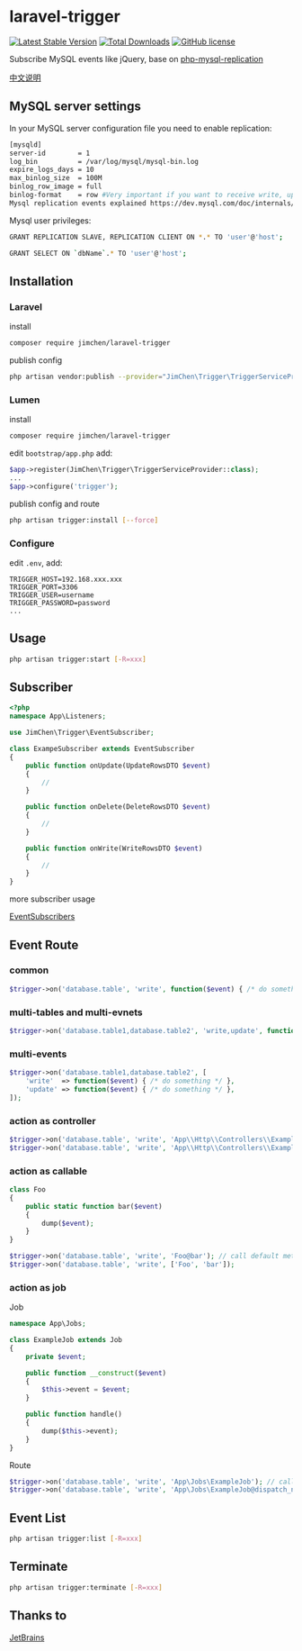 # laravel-trigger

[![Latest Stable Version](https://poser.pugx.org/jimchen/laravel-trigger/version.png)](https://packagist.org/packages/jimchen/laravel-trigger)
[![Total Downloads](https://poser.pugx.org/jimchen/laravel-trigger/d/total.png)](https://packagist.org/packages/jimchen/laravel-trigger)
[![GitHub license](https://img.shields.io/github/license/JimChenWYU/laravel-trigger)](https://github.com/JimChenWYU/laravel-trigger)

Subscribe MySQL events like jQuery, base on [php-mysql-replication](https://github.com/krowinski/php-mysql-replication)

[中文说明](README-CN.md)

## MySQL server settings

In your MySQL server configuration file you need to enable replication:

~~~bash
[mysqld]
server-id        = 1
log_bin          = /var/log/mysql/mysql-bin.log
expire_logs_days = 10
max_binlog_size  = 100M
binlog_row_image = full
binlog-format    = row #Very important if you want to receive write, update and delete row events
Mysql replication events explained https://dev.mysql.com/doc/internals/en/event-meanings.html
~~~

Mysql user privileges:

~~~bash
GRANT REPLICATION SLAVE, REPLICATION CLIENT ON *.* TO 'user'@'host';

GRANT SELECT ON `dbName`.* TO 'user'@'host';
~~~

## Installation

### Laravel

install

~~~bash
composer require jimchen/laravel-trigger
~~~

publish config

~~~bash
php artisan vendor:publish --provider="JimChen\Trigger\TriggerServiceProvider"
~~~

### Lumen

install

~~~bash
composer require jimchen/laravel-trigger
~~~

edit `bootstrap/app.php` add:

~~~php
$app->register(JimChen\Trigger\TriggerServiceProvider::class);
...
$app->configure('trigger');
~~~

publish config and route

~~~bash
php artisan trigger:install [--force]
~~~

### Configure

edit `.env`, add:

~~~env
TRIGGER_HOST=192.168.xxx.xxx
TRIGGER_PORT=3306
TRIGGER_USER=username
TRIGGER_PASSWORD=password
...
~~~

## Usage

~~~bash
php artisan trigger:start [-R=xxx]
~~~

## Subscriber

~~~php
<?php
namespace App\Listeners;

use JimChen\Trigger\EventSubscriber;

class ExampeSubscriber extends EventSubscriber
{
    public function onUpdate(UpdateRowsDTO $event)
    {
        //
    }

    public function onDelete(DeleteRowsDTO $event)
    {
        //
    }

    public function onWrite(WriteRowsDTO $event)
    {
        //
    }
}
~~~

more subscriber usage

[EventSubscribers](https://github.com/krowinski/php-mysql-replication/blob/master/src/MySQLReplication/Event/EventSubscribers.php)

## Event Route

### common

~~~php
$trigger->on('database.table', 'write', function($event) { /* do something */ });
~~~

### multi-tables and multi-evnets

~~~php
$trigger->on('database.table1,database.table2', 'write,update', function($event) { /* do something */ });
~~~

### multi-events

~~~php
$trigger->on('database.table1,database.table2', [
    'write'  => function($event) { /* do something */ },
    'update' => function($event) { /* do something */ },
]);
~~~

### action as controller

~~~php
$trigger->on('database.table', 'write', 'App\\Http\\Controllers\\ExampleController'); // call default method 'handle'
$trigger->on('database.table', 'write', 'App\\Http\\Controllers\\ExampleController@write');
~~~

### action as callable

~~~php
class Foo
{
    public static function bar($event)
    {
        dump($event);
    }
}

$trigger->on('database.table', 'write', 'Foo@bar'); // call default method 'handle'
$trigger->on('database.table', 'write', ['Foo', 'bar']);
~~~

### action as job

Job

~~~php
namespace App\Jobs;

class ExampleJob extends Job
{
    private $event;

    public function __construct($event)
    {
        $this->event = $event;
    }

    public function handle()
    {
        dump($this->event);
    }
}

~~~

Route

~~~php
$trigger->on('database.table', 'write', 'App\Jobs\ExampleJob'); // call default method 'dispatch'
$trigger->on('database.table', 'write', 'App\Jobs\ExampleJob@dispatch_now');
~~~

## Event List

~~~bash
php artisan trigger:list [-R=xxx]
~~~

## Terminate

~~~bash
php artisan trigger:terminate [-R=xxx]
~~~

## Thanks to

[JetBrains](https://www.jetbrains.com/?from=huangdijia/laravel-trigger)
